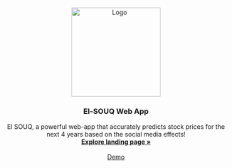 <a name="readme-top"></a>
<!-- PROJECT LOGO -->
<br />
<div align="center">
  <a href="http://elsouq-stock.geeksy.tech/">
    <img src="http://elsouq-stock.geeksy.tech/assets/img/logo.png" width="200" alt="Logo">
  </a>

  <h3 align="center">El-SOUQ Web App</h3>

  <p align="center">
    El SOUQ, a powerful web-app that accurately predicts stock prices for the next 4 years based on the social media effects!
    <br />
    <a href="http://elsouq-stock.geeksy.tech/"><strong>Explore landing page »</strong></a>
    <br />
    <br />
    <a href="https://ahmedabdel-hady-el-souq-stock-api-stockpricepredictor-1ymm0y.streamlit.app/">Demo</a>
  </p>
</div>
